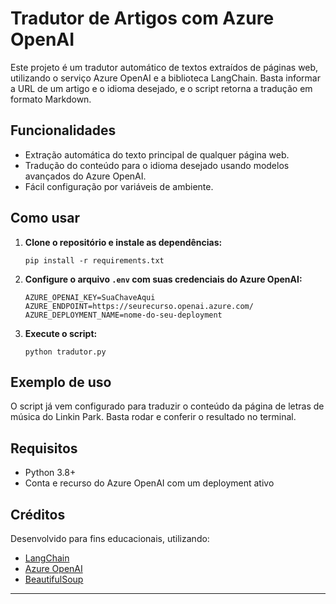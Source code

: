# Tradutor de Artigos com Azure OpenAI

Este projeto é um tradutor automático de textos extraídos de páginas web, utilizando o serviço Azure OpenAI e a biblioteca LangChain. Basta informar a URL de um artigo e o idioma desejado, e o script retorna a tradução em formato Markdown.

## Funcionalidades

- Extração automática do texto principal de qualquer página web.
- Tradução do conteúdo para o idioma desejado usando modelos avançados do Azure OpenAI.
- Fácil configuração por variáveis de ambiente.

## Como usar

1. **Clone o repositório e instale as dependências:**
   ```
   pip install -r requirements.txt
   ```

2. **Configure o arquivo `.env` com suas credenciais do Azure OpenAI:**
   ```
   AZURE_OPENAI_KEY=SuaChaveAqui
   AZURE_ENDPOINT=https://seurecurso.openai.azure.com/
   AZURE_DEPLOYMENT_NAME=nome-do-seu-deployment
   ```

3. **Execute o script:**
   ```
   python tradutor.py
   ```

## Exemplo de uso

O script já vem configurado para traduzir o conteúdo da página de letras de música do Linkin Park. Basta rodar e conferir o resultado no terminal.

## Requisitos

- Python 3.8+
- Conta e recurso do Azure OpenAI com um deployment ativo

## Créditos

Desenvolvido para fins educacionais, utilizando:
- [LangChain](https://github.com/langchain-ai/langchain)
- [Azure OpenAI](https://learn.microsoft.com/azure/cognitive-services/openai/overview)
- [BeautifulSoup](https://www.crummy.com/software/BeautifulSoup/)

---
